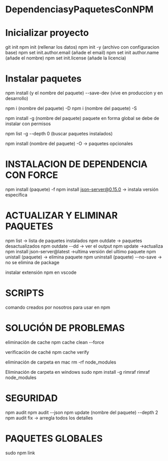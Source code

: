 # DependenciasyPaquetesConNPM

# Inicializar proyecto
git init
npm init (rellenar los datos)
npm init -y (archivo con configuracion base)
npm set init.author.email (añade el email)
npm set init author.name (añade el nombre)
npm set init.license (añade la licencia)

# Instalar paquetes
npm install (y el nombre del paquete) --save-dev (vive en produccion y en desarrollo)

npm i (nombre del paquete) -D
npm i (nombre del paquete) -S

npm install -g (nombre del paquete) paquete en forma global se debe de instalar con permisos

npm list -g --depth 0 (buscar paquetes instalados)

npm install (nombre del paquete) -O -> paquetes opcionales

# INSTALACION DE DEPENDENCIA CON FORCE
npm install (paquete) -f
npm install json-server@0.15.0 -> instala versión específica

# ACTUALIZAR Y ELIMINAR PAQUETES
npm list -> lista de paquetes instalados
npm outdate -> paquetes desactualizados
npm outdate --dd -> ver el output
npm update ->actualiza
npm install json-server@latest ->ultima versión del ultimo paquete
npm unistall (paquete) -> elimina paquete
npm uninstall (paquete) --no-save -> no se elimina de package

instalar extensión npm en vscode

# SCRIPTS
comando creados por nosotros para usar en npm

# SOLUCIÓN DE PROBLEMAS

eliminación de cache
npm cache clean --force

verificación de caché
npm cache verify

eliminación de carpeta en mac
rm -rf node_modules

Eliminación de carpeta en windows
sudo npm install -g rimraf
rimraf node_modules

# SEGURIDAD

npm audit
npm audit --json
npm update (nombre del paquete) --depth 2
npm audit fix -> arregla todos los detalles

# PAQUETES GLOBALES
sudo npm link
